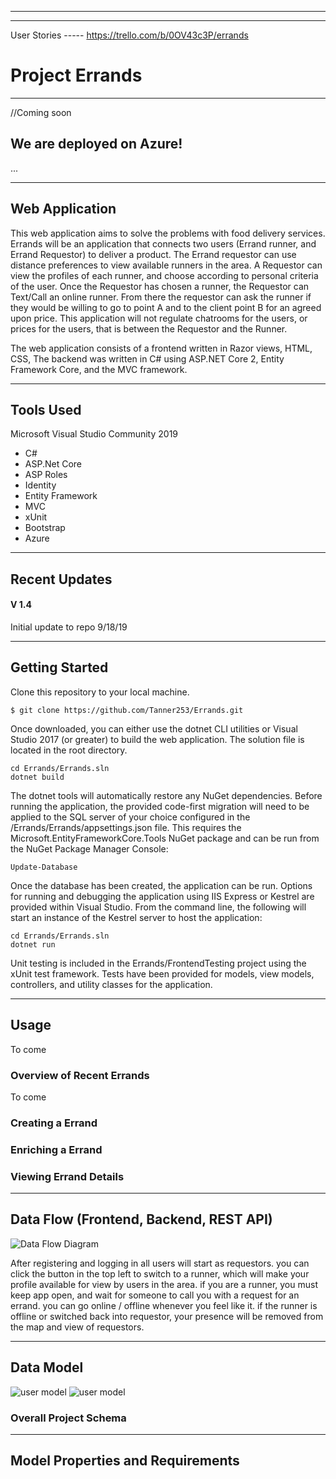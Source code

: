 
---------------------------------
---------------------------------
User Stories -----    https://trello.com/b/0OV43c3P/errands

# Project Errands
---------------------------------
//Coming soon
## We are deployed on Azure!
...

---------------------------------
## Web Application
This web application aims to solve the problems with food delivery services. Errands will be an application that connects two users (Errand runner, and Errand Requestor) to deliver a product. The Errand requestor can use distance preferences to view available runners in the area. A Requestor can view the profiles of each runner, and choose according to personal criteria of the user. Once the Requestor has chosen a runner, the Requestor can Text/Call an online runner. From there the requestor can ask the runner if they would be willing to go to point A and to the client point B for an agreed upon price. This application will not regulate chatrooms for the users, or prices for the users, that is between the Requestor and the Runner.

The web application consists of a frontend written in Razor views, HTML, CSS, The backend was written in C# using ASP.NET Core 2, Entity Framework Core, and the MVC framework.


---------------------------------

## Tools Used
Microsoft Visual Studio Community 2019 

- C#
- ASP.Net Core
- ASP Roles
- Identity
- Entity Framework
- MVC
- xUnit
- Bootstrap
- Azure


---------------------------------

## Recent Updates

#### V 1.4
Initial update to repo 9/18/19

---------------------------

## Getting Started

Clone this repository to your local machine.
```
$ git clone https://github.com/Tanner253/Errands.git
```
Once downloaded, you can either use the dotnet CLI utilities or Visual Studio 2017 (or greater) to build the web application. The solution file is located in the root directory.
```
cd Errands/Errands.sln
dotnet build
```
The dotnet tools will automatically restore any NuGet dependencies. Before running the application, the provided code-first migration will need to be applied to the SQL server of your choice configured in the /Errands/Errands/appsettings.json file. This requires the Microsoft.EntityFrameworkCore.Tools NuGet package and can be run from the NuGet Package Manager Console:
```
Update-Database
```
Once the database has been created, the application can be run. Options for running and debugging the application using IIS Express or Kestrel are provided within Visual Studio. From the command line, the following will start an instance of the Kestrel server to host the application:
```
cd Errands/Errands.sln
dotnet run
```
Unit testing is included in the Errands/FrontendTesting project using the xUnit test framework. Tests have been provided for models, view models, controllers, and utility classes for the application.

---------------------------------

## Usage
To come

### Overview of Recent Errands
To come

### Creating a Errand


### Enriching a Errand


### Viewing Errand Details


---------------------------
## Data Flow (Frontend, Backend, REST API)
![Data Flow Diagram](/assets/FlowChart.JPG)

After registering and logging in all users will start as requestors. you can click the button in the top left to switch to a runner, which will make your profile available for view by users in the area. if you are a runner, you must keep app open, and wait for someone to call you with a request for an errand. you can go online / offline whenever you feel like it. if the runner is offline or switched back into requestor, your presence will be removed from the map and view of requestors.

---------------------------
## Data Model

![user model](/assets/DataTableUser.JPG)
![user model](/assets/SchemaAttempt.JPG)
### Overall Project Schema

---------------------------
## Model Properties and Requirements
